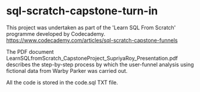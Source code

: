 # sql-scratch-capstone-turn-in

This project was undertaken as part of the 'Learn SQL From Scratch' programme developed by Codecademy.
https://www.codecademy.com/articles/sql-scratch-capstone-funnels

The PDF document LearnSQLfromScratch_CapstoneProject_SupriyaRoy_Presentation.pdf describes the step-by-step process 
by which the user-funnel analysis using fictional data from Warby Parker was carried out.

All the code is stored in the code.sql TXT file.
